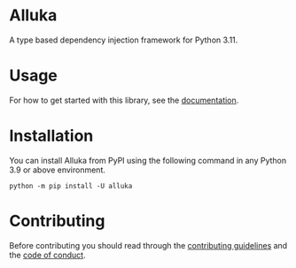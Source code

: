 # Alluka

A type based dependency injection framework for Python 3.11.

# Usage

For how to get started with this library, see the [documentation](https://alluka.cursed.solutions/usage).

# Installation

You can install Alluka from PyPI using the following command in any Python 3.9 or above environment.

```
python -m pip install -U alluka
```

# Contributing

Before contributing you should read through the
[contributing guidelines](https://github.com/FasterSpeeding/Alluka/blob/master/CONTRIBUTING.md) and
the [code of conduct](https://github.com/FasterSpeeding/Alluka/blob/master/CODE_OF_CONDUCT.md).
